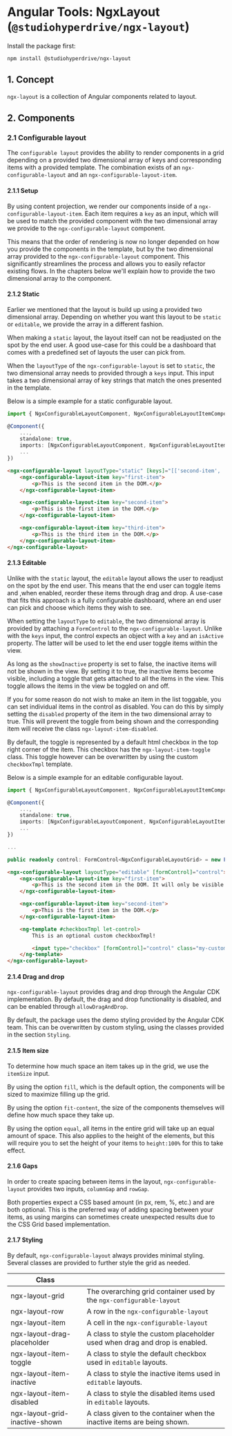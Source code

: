 # Angular Tools: NgxLayout (`@studiohyperdrive/ngx-layout`)

Install the package first:

```shell
npm install @studiohyperdrive/ngx-layout
```

## 1. Concept

`ngx-layout` is a collection of Angular components related to layout.

## 2. Components

### 2.1 Configurable layout

The `configurable layout` provides the ability to render components in a grid depending on a provided two dimensional array of keys and corresponding items with a provided template. The combination exists of an `ngx-configurable-layout` and an `ngx-configurable-layout-item`.

#### 2.1.1 Setup

By using content projection, we render our components inside of a `ngx-configurable-layout-item`. Each item requires a `key` as an input, which will be used to match the provided component with the two dimensional array we provide to the `ngx-configurable-layout` component.

This means that the order of rendering is now no longer depended on how you provide the components in the template, but by the two dimensional array provided to the `ngx-configurable-layout` component. This significantly streamlines the process and allows you to easily refactor existing flows. In the chapters below we'll explain how to provide the two dimensional array to the component.

#### 2.1.2 Static

Earlier we mentioned that the layout is build up using a provided two dimensional array. Depending on whether you want this layout to be `static` or `editable`, we provide the array in a different fashion.

When making a `static` layout, the layout itself can not be readjusted on the spot by the end user. A good use-case for this could be a dashboard that comes with a predefined set of layouts the user can pick from.

When the `layoutType` of the `ngx-configurable-layout` is set to `static`, the two dimensional array needs to provided through a `keys` input. This input takes a two dimensional array of key strings that match the ones presented in the template.

Below is a simple example for a static configurable layout.

```ts
import { NgxConfigurableLayoutComponent, NgxConfigurableLayoutItemComponent } from '@studiohyperdrive/ngx-layout';

@Component({
	...,
	standalone: true,
	imports: [NgxConfigurableLayoutComponent, NgxConfigurableLayoutItemComponent],
	...
})
```

```html
<ngx-configurable-layout layoutType="static" [keys]="[['second-item', 'first-item'], ['third-item']]">
	<ngx-configurable-layout-item key="first-item">
		<p>This is the second item in the DOM.</p>
	</ngx-configurable-layout-item>

	<ngx-configurable-layout-item key="second-item">
		<p>This is the first item in the DOM.</p>
	</ngx-configurable-layout-item>

	<ngx-configurable-layout-item key="third-item">
		<p>This is the third item in the DOM.</p>
	</ngx-configurable-layout-item>
</ngx-configurable-layout>
```

#### 2.1.3 Editable

Unlike with the `static` layout, the `editable` layout allows the user to readjust on the spot by the end user. This means that the end user can toggle items and ,when enabled, reorder these items through drag and drop. A use-case that fits this approach is a fully configurable dashboard, where an end user can pick and choose which items they wish to see.

When setting the `layoutType` to `editable`, the two dimensional array is provided by attaching a `FormControl` to the `ngx-configurable-layout`. Unlike with the `keys` input, the control expects an object with a `key` and an `isActive` property. The latter will be used to let the end user toggle items within the view.

As long as the `showInactive` property is set to false, the inactive items will not be shown in the view. By setting it to true, the inactive items become visible, including a toggle that gets attached to all the items in the view. This toggle allows the items in the view be toggled on and off.

If you for some reason do not wish to make an item in the list toggable, you can set individual items in the control as disabled. You can do this by simply setting the `disabled` property of the item in the two dimensional array to true. This will prevent the toggle from being shown and the corresponding item will receive the class `ngx-layout-item-disabled`.

By default, the toggle is represented by a default html checkbox in the top right corner of the item. This checkbox has the `ngx-layout-item-toggle` class. This toggle however can be overwritten by using the custom `checkboxTmpl` template. 

Below is a simple example for an editable configurable layout.

```ts
import { NgxConfigurableLayoutComponent, NgxConfigurableLayoutItemComponent,NgxConfigurableLayoutGrid } from '@studiohyperdrive/ngx-layout';

@Component({
	...,
	standalone: true,
	imports: [NgxConfigurableLayoutComponent, NgxConfigurableLayoutItemComponent],
	...
})

...

public readonly control: FormControl<NgxConfigurableLayoutGrid> = new FormControl([[{key: 'second-item', isActive: true}, {key: 'first-item', isActive: false}, ]])
```

```html
<ngx-configurable-layout layoutType="editable" [formControl]="control">
	<ngx-configurable-layout-item key="first-item">
		<p>This is the second item in the DOM. It will only be visible when the showInactive property is set to true.</p>
	</ngx-configurable-layout-item>

	<ngx-configurable-layout-item key="second-item">
		<p>This is the first item in the DOM.</p>
	</ngx-configurable-layout-item>

    <ng-template #checkboxTmpl let-control>
        This is an optional custom checkboxTmpl!

        <input type="checkbox" [formControl]="control" class="my-custom-checkbox">
    </ng-template>
</ngx-configurable-layout>
```

#### 2.1.4 Drag and drop

`ngx-configurable-layout` provides drag and drop through the Angular CDK implementation. By default, the drag and drop functionality is disabled, and can be enabled through `allowDragAndDrop`.

By default, the package uses the demo styling provided by the Angular CDK team. This can be overwritten by custom styling, using the classes provided in the section `Styling`.

#### 2.1.5 Item size

To determine how much space an item takes up in the grid, we use the `itemSize` input.

By using the option `fill`, which is the default option, the components will be sized to maximize filling up the grid.

By using the option `fit-content`, the size of the components themselves will define how much space they take up.

By using the option `equal`, all items in the entire grid will take up an equal amount of space. This also applies to the height of the elements, but this will require you to set the height of your items to `height:100%` for this to take effect.

#### 2.1.6 Gaps

In order to create spacing between items in the layout, `ngx-configurable-layout` provides two inputs, `columnGap` and `rowGap`.

Both properties expect a CSS based amount (in px, rem, %, etc.) and are both optional. This is the preferred way of adding spacing between your items, as using margins can sometimes create unexpected results due to the CSS Grid based implementation. 

#### 2.1.7 Styling
By default, `ngx-configurable-layout` always provides minimal styling. Several classes are provided to further style the grid as needed.

| Class | |
|--|--|
| ngx-layout-grid | The overarching grid container used by the `ngx-configurable-layout` |
| ngx-layout-row | A row in the `ngx-configurable-layout` |
| ngx-layout-item | A cell in the `ngx-configurable-layout` |
| ngx-layout-drag-placeholder | A class to style the custom placeholder used when drag and drop is enabled. |
| ngx-layout-item-toggle | A class to style the default checkbox used in `editable` layouts. |
| ngx-layout-item-inactive | A class to style the inactive items used in `editable` layouts.|
| ngx-layout-item-disabled | A class to style the disabled items used in `editable` layouts.|
| ngx-layout-grid-inactive-shown | A class given to the container when the inactive items are being shown.|

